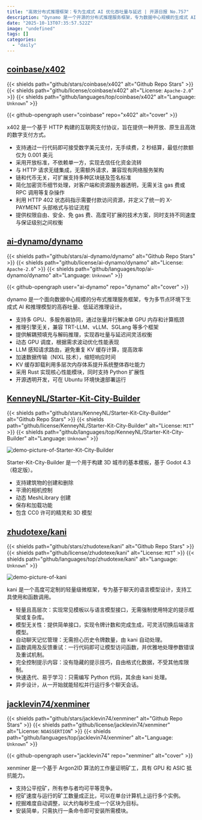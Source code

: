 ```yaml
---
title: "高效分布式推理框架：专为生成式 AI 优化吞吐量与延迟 | 开源日报 No.757"
description: "Dynamo 是一个开源的分布式推理服务框架，专为数据中心规模的生成式 AI 和推理模型设计，旨在提供高吞吐量和低延迟的推理服务。它支持多 GPU 和多服务器的协同工作，兼容多种推理引擎，具备动态 GPU 调度和高效的请求路由，能够灵活平衡吞吐量和延迟。Dynamo 的核心模块采用 Rust 实现，支持 Python 扩展，能够在 Ubuntu 环境中快速部署。"
date: "2025-10-13T07:35:57.522Z"
image: "undefined"
tags: []
categories:
  - "daily"
---
```


## [coinbase/x402](https://github.com/coinbase/x402)

{{< shields path="github/stars/coinbase/x402" alt="Github Repo Stars" >}} {{< shields path="github/license/coinbase/x402" alt="License: `Apache-2.0`" >}} {{< shields path="github/languages/top/coinbase/x402" alt="Language: `Unknown`" >}}

{{< github-opengraph user="coinbase" repo="x402" alt="cover" >}}

x402 是一个基于 HTTP 构建的互联网支付协议，旨在提供一种开放、原生且高效的数字支付方式。

- 支持通过一行代码即可接受数字美元支付，无手续费，2 秒结算，最低付款额仅为 0.001 美元
- 采用开放标准，不依赖单一方，实现去信任化资金流转
- 与 HTTP 请求无缝集成，无需额外请求，兼容现有网络服务架构
- 链和代币无关，可扩展支持多种区块链及签名标准
- 简化加密货币细节处理，对客户端和资源服务器透明，无需关注 gas 费或 RPC 调用等复杂操作
- 利用 HTTP 402 状态码指示需要付款访问资源，并定义了统一的 X-PAYMENT 头部格式与验证流程
- 提供权限自由、安全、免 gas 费、高度可扩展的技术方案，同时支持不同速度与保证级别之间权衡
  
## [ai-dynamo/dynamo](https://github.com/ai-dynamo/dynamo)

{{< shields path="github/stars/ai-dynamo/dynamo" alt="Github Repo Stars" >}} {{< shields path="github/license/ai-dynamo/dynamo" alt="License: `Apache-2.0`" >}} {{< shields path="github/languages/top/ai-dynamo/dynamo" alt="Language: `Unknown`" >}}

{{< github-opengraph user="ai-dynamo" repo="dynamo" alt="cover" >}}

dynamo 是一个面向数据中心规模的分布式推理服务框架，专为多节点环境下生成式 AI 和推理模型的高吞吐量、低延迟推理设计。

- 支持多 GPU、多服务器协同，通过张量并行解决单 GPU 内存和计算瓶颈
- 推理引擎无关，兼容 TRT-LLM、vLLM、SGLang 等多个框架
- 提供解耦预填充与解码推理，实现吞吐量与延迟间灵活权衡
- 动态 GPU 调度，根据需求波动优化性能表现
- LLM 感知请求路由，避免重复 KV 缓存计算，提高效率
- 加速数据传输（NIXL 技术），缩短响应时间
- KV 缓存卸载利用多层次内存体系提升系统整体吞吐能力
- 采用 Rust 实现核心性能模块，同时支持 Python 扩展性
- 开源透明开发，可在 Ubuntu 环境快速部署运行
  
## [KenneyNL/Starter-Kit-City-Builder](https://github.com/KenneyNL/Starter-Kit-City-Builder)

{{< shields path="github/stars/KenneyNL/Starter-Kit-City-Builder" alt="Github Repo Stars" >}} {{< shields path="github/license/KenneyNL/Starter-Kit-City-Builder" alt="License: `MIT`" >}} {{< shields path="github/languages/top/KenneyNL/Starter-Kit-City-Builder" alt="Language: `Unknown`" >}}

![demo-picture-of-Starter-Kit-City-Builder](https://static.osguider.com/subject/github/KenneyNL/Starter-Kit-City-Builder/46e6c281af641deecabb6a183e712b58.png)

Starter-Kit-City-Builder 是一个用于构建 3D 城市的基本模板，基于 Godot 4.3（稳定版）。

- 支持建筑物的创建和删除
- 平滑的相机控制
- 动态 MeshLibrary 创建
- 保存和加载功能
- 包含 CC0 许可的精灵和 3D 模型
  
## [zhudotexe/kani](https://github.com/zhudotexe/kani)

{{< shields path="github/stars/zhudotexe/kani" alt="Github Repo Stars" >}} {{< shields path="github/license/zhudotexe/kani" alt="License: `MIT`" >}} {{< shields path="github/languages/top/zhudotexe/kani" alt="Language: `Unknown`" >}}

![demo-picture-of-kani](https://static.osguider.com/subject/github/zhudotexe/kani/2f06342ab8c677955939117f80645076.png)

kani 是一个高度可定制的轻量级微框架，专为基于聊天的语言模型设计，支持工具使用和函数调用。

- 轻量且高层次：实现常见模板以与语言模型接口，无需强制使用特定的提示框架或复杂库。
- 模型无关性：提供简单接口，实现令牌计数和完成生成，可灵活切换后端语言模型。
- 自动聊天记忆管理：无需担心历史令牌数量，由 kani 自动处理。
- 函数调用及反馈重试：一行代码即可让模型访问函数，并优雅地处理参数错误及重试机制。
- 完全控制提示内容：没有隐藏的提示技巧，自由格式化数据，不受其他库限制。
- 快速迭代、易于学习：只需编写 Python 代码，其余由 kani 处理。
- 异步设计，从一开始就能轻松并行运行多个聊天会话。
  
## [jacklevin74/xenminer](https://github.com/jacklevin74/xenminer)

{{< shields path="github/stars/jacklevin74/xenminer" alt="Github Repo Stars" >}} {{< shields path="github/license/jacklevin74/xenminer" alt="License: `NOASSERTION`" >}} {{< shields path="github/languages/top/jacklevin74/xenminer" alt="Language: `Unknown`" >}}

{{< github-opengraph user="jacklevin74" repo="xenminer" alt="cover" >}}

xenminer 是一个基于 Argon2ID 算法的工作量证明矿工，具有 GPU 和 ASIC 抵抗能力。

- 支持公平挖矿，所有参与者均可平等竞争。
- 挖矿速度与运行的矿工数量成正比，可以在单台计算机上运行多个实例。
- 挖掘难度自动调整，以大约每秒生成一个区块为目标。
- 安装简单，只需执行一条命令即可安装所需模块。
  
